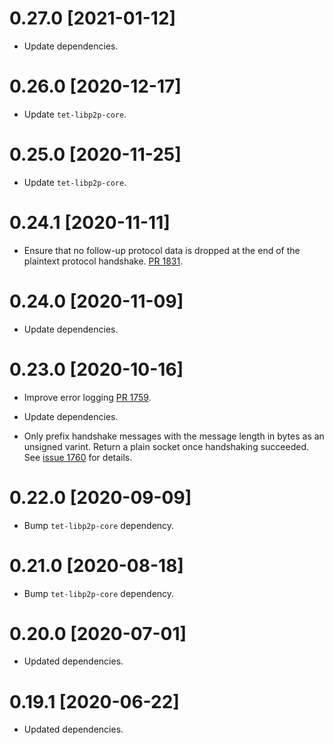 # 0.27.0 [2021-01-12]

- Update dependencies.

# 0.26.0 [2020-12-17]

- Update `tet-libp2p-core`.

# 0.25.0 [2020-11-25]

- Update `tet-libp2p-core`.

# 0.24.1 [2020-11-11]

- Ensure that no follow-up protocol data is dropped at the end of the
  plaintext protocol handshake.
  [PR 1831](https://github.com/tetcoin/tet-libp2p/pull/1831).

# 0.24.0 [2020-11-09]

- Update dependencies.

# 0.23.0 [2020-10-16]

- Improve error logging
  [PR 1759](https://github.com/tetcoin/tet-libp2p/pull/1759).

- Update dependencies.

- Only prefix handshake messages with the message length in bytes as an unsigned
  varint. Return a plain socket once handshaking succeeded. See [issue
  1760](https://github.com/tetcoin/tet-libp2p/issues/1760) for details.

# 0.22.0 [2020-09-09]

- Bump `tet-libp2p-core` dependency.

# 0.21.0 [2020-08-18]

- Bump `tet-libp2p-core` dependency.

# 0.20.0 [2020-07-01]

- Updated dependencies.

# 0.19.1 [2020-06-22]

- Updated dependencies.
